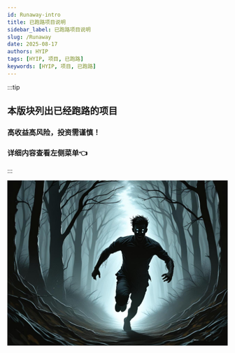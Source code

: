 ```yaml
---
id: Runaway-intro
title: 已跑路项目说明
sidebar_label: 已跑路项目说明
slug: /Runaway
date: 2025-08-17
authors: HYIP
tags: [HYIP, 项目, 已跑路]
keywords: [HYIP, 项目, 已跑路]
---
```

:::tip

## 本版块列出已经跑路的项目
### 高收益高风险，投资需谨慎！
### 详细内容查看左侧菜单👈

:::

![](Runaway.assets/image-run.jpg)






